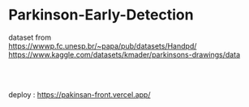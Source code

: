 # Parkinson-Early-Detection

dataset from<br>
  https://wwwp.fc.unesp.br/~papa/pub/datasets/Handpd/<br>
  https://www.kaggle.com/datasets/kmader/parkinsons-drawings/data

<br><br>

deploy : https://pakinsan-front.vercel.app/

